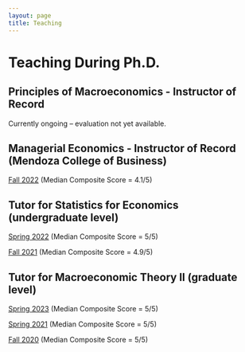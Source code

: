 ```yaml
---
layout: page
title: Teaching
---
```

# Teaching During Ph.D.

## Principles of Macroeconomics - Instructor of Record

Currently ongoing – evaluation not yet available.

## Managerial Economics - Instructor of Record (Mendoza College of Business)

[Fall 2022](/uploads/Instructor_History_managerial.pdf) (Median Composite Score = 4.1/5)

## Tutor for Statistics for Economics (undergraduate level)

[Spring 2022](/uploads/Instructor_History_stats_2022.pdf) (Median Composite Score = 5/5)

[Fall 2021](/uploads/Instructor_History_stats_2021.pdf) (Median Composite Score = 4.9/5)

## Tutor for Macroeconomic Theory II (graduate level)

[Spring 2023](/uploads/Instructor_History_macro_2_2023.pdf) (Median Composite Score = 5/5)

[Spring 2021](/uploads/Instructor_History_macro_2_2021.pdf) (Median Composite Score = 5/5)

[Fall 2020](/uploads/Instructor_History_macro_1_2020.pdf) (Median Composite Score = 5/5)
